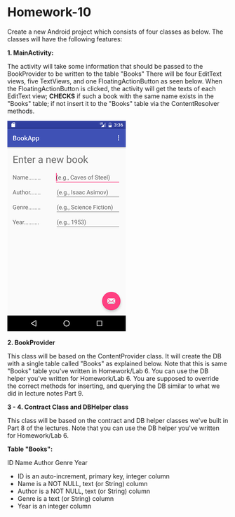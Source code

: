 # Homework-10

Create a new Android project which consists of four classes as below. The classes will have the following features:

**1. MainActivity:**

The activity will take some information that should be passed to the BookProvider to be written to the table "Books"
There will be four EditText views, five TextViews, and one FloatingActionButton as seen below.
When the FloatingActionButton is clicked, the activity will get the texts of each EditText view; 
**CHECKS** if such a book with the same name exists in the "Books" table; 
if not insert it to the "Books" table via the ContentResolver methods.

![hw-08](https://github.com/taneresme/te.android.practices/blob/master/hw10/docs/Lab7_Q4.png)

**2. BookProvider**

This class will be based on the ContentProvider class.
It will create the DB with a single table called "Books" as explained below. Note that this is same 
"Books" table you've written in Homework/Lab 6. You can use the DB helper you've written for Homework/Lab 6.
You are supposed to override the correct methods for inserting, and querying the DB similar to what we did 
in lecture notes Part 9.

**3 - 4. Contract Class and DBHelper class**

This class will be based on the contract and DB helper classes we've built in Part 8 of the lectures.
Note that you can use the DB helper you've written for Homework/Lab 6.

**Table "Books":**

ID	Name	Author	Genre	Year
 
* ID is an auto-increment, primary key, integer column
* Name is a NOT NULL, text (or String) column
* Author is a NOT NULL, text (or String) column
* Genre is a text (or String) column
* Year is an integer column
